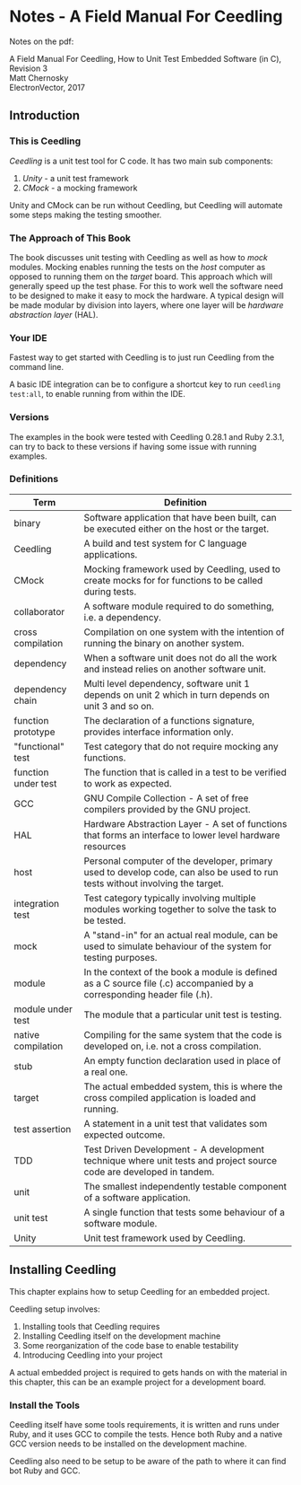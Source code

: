 # Notes - A Field Manual For Ceedling

Notes on the pdf:

A Field Manual For Ceedling, How to Unit Test Embedded Software (in C), Revision 3  
Matt Chernosky  
ElectronVector, 2017  

## Introduction

### This is Ceedling

*Ceedling* is a unit test tool for C code. It has two main sub components:

1. *Unity* - a unit test framework
2. *CMock* - a mocking framework

Unity and CMock can be run without Ceedling, but Ceedling will automate some steps making the testing smoother.

### The Approach of This Book

The book discusses unit testing with Ceedling as well as how to *mock* modules. Mocking enables running the tests on the *host* computer as opposed to running them on the *target* board. This approach which will generally speed up the test phase. For this to work well the software need to be designed to make it easy to mock the hardware. A typical design will be made modular by division into layers, where one layer will be *hardware abstraction layer* (HAL).

### Your IDE

Fastest way to get started with Ceedling is to just run Ceedling from the command line.

A basic IDE integration can be to configure a shortcut key to run `ceedling test:all`, to enable running from within the IDE.

### Versions

The examples in the book were tested with Ceedling 0.28.1 and Ruby 2.3.1, can try to back to these versions if having some issue with running examples.

### Definitions

| Term | Definition |
| --- | --- |
| binary | Software application that have been built, can be executed either on the host or the target. |
| Ceedling | A build and test system for C language applications. |
| CMock | Mocking framework used by Ceedling, used to create mocks for for functions to be called during tests. |
| collaborator | A software module required to do something, i.e. a dependency. |
| cross compilation | Compilation on one system with the intention of running the binary on another system. |
| dependency | When a software unit does not do all the work and instead relies on another software unit. |
| dependency chain | Multi level dependency, software unit 1 depends on unit 2 which in turn depends on unit 3 and so on. |
| function prototype | The declaration of a functions signature, provides interface information only. |
| "functional" test | Test category that do not require mocking any functions. |
| function under test | The function that is called in a test to be verified to work as expected. |
| GCC | GNU Compile Collection - A set of free compilers provided by the GNU project. |
| HAL | Hardware Abstraction Layer - A set of functions that forms an interface to lower level hardware resources |
| host | Personal computer of the developer, primary used to develop code, can also be used to run tests without involving the target. |
| integration test | Test category typically involving multiple modules working together to solve the task to be tested. |
| mock | A "stand-in" for an actual real module, can be used to simulate behaviour of the system for testing purposes. |
| module | In the context of the book a module is defined as a C source file (.c) accompanied by a corresponding header file (.h). |
| module under test | The module that a particular unit test is testing. |
| native compilation | Compiling for the same system that the code is developed on, i.e. not a cross compilation. |
| stub | An empty function declaration used in place of a real one. |
| target | The actual embedded system, this is where the cross compiled application is loaded and running. |
| test assertion | A statement in a unit test that validates som expected outcome. |
| TDD | Test Driven Development - A development technique where unit tests and project source code are developed in tandem. |
| unit | The smallest independently testable component of a software application. |
| unit test | A single function that tests some behaviour of a software module. |
| Unity | Unit test framework used by Ceedling. |

## Installing Ceedling

This chapter explains how to setup Ceedling for an embedded project.

Ceedling setup involves:

1. Installing tools that Ceedling requires
2. Installing Ceedling itself on the development machine
3. Some reorganization of the code base to enable testability
4. Introducing Ceedling into your project

A actual embedded project is required to gets hands on with the material in this chapter, this can be an example project for a development board.

### Install the Tools

Ceedling itself have some tools requirements, it is written and runs under Ruby, and it uses GCC to compile the tests. Hence both Ruby and a native GCC version needs to be installed on the development machine.

Ceedling also need to be setup to be aware of the path to where it can find bot Ruby and GCC.
